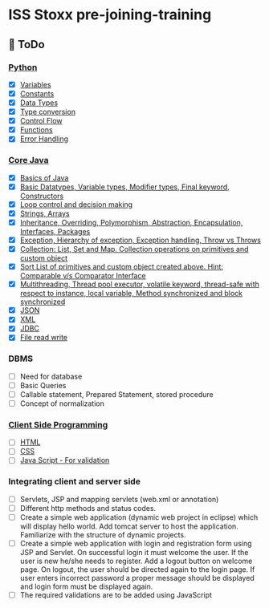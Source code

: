 # ISS Stoxx pre-joining-training

## 📝 **ToDo**

### [Python](https://github.com/Piyush-Tilokani/pre-joining-training/tree/main/python)
- [x] [Variables](https://github.com/Piyush-Tilokani/pre-joining-training/tree/main/python/variables)  
- [x] [Constants](https://github.com/Piyush-Tilokani/pre-joining-training/tree/main/python/constants)  
- [x] [Data Types](https://github.com/Piyush-Tilokani/pre-joining-training/tree/main/python/datatypes)  
- [x] [Type conversion](https://github.com/Piyush-Tilokani/pre-joining-training/tree/main/python/type_conversion)  
- [x] [Control Flow](https://github.com/Piyush-Tilokani/pre-joining-training/tree/main/python/control_flow)
- [x] [Functions](https://github.com/Piyush-Tilokani/pre-joining-training/tree/main/python/functions)
- [x] [Error Handling](https://github.com/Piyush-Tilokani/pre-joining-training/tree/main/python/error_handling)

### [Core Java](https://github.com/Piyush-Tilokani/pre-joining-training/tree/main/coreJava)
- [x] [Basics of Java](https://github.com/Piyush-Tilokani/pre-joining-training/tree/main/coreJava/src/basics)
- [x] [Basic Datatypes, Variable types, Modifier types, Final keyword, Constructors](https://github.com/Piyush-Tilokani/pre-joining-training/tree/main/coreJava/src/datatypeandmodifiers)
- [x] [Loop control and decision making](https://github.com/Piyush-Tilokani/pre-joining-training/tree/main/coreJava/src/loopanddecisionmaking) 
- [x] [Strings, Arrays](hthttps://github.com/Piyush-Tilokani/pre-joining-training/tree/main/coreJava/src/stringsandarrays)  
- [x] [Inheritance, Overriding, Polymorphism, Abstraction, Encapsulation, Interfaces, Packages](https://github.com/Piyush-Tilokani/pre-joining-training/tree/main/coreJava/src/pillarsOfOOPS)  
- [x] [Exception, Hierarchy of exception, Exception handling, Throw vs Throws](https://github.com/Piyush-Tilokani/pre-joining-training/tree/main/coreJava/src/exceptionhandling)
- [x] [Collection: List, Set and Map. Collection operations on primitives and custom object](https://github.com/Piyush-Tilokani/pre-joining-training/tree/main/coreJava/src/collections)
- [x] [Sort List of primitives and custom object created above. Hint: Comparable v/s Comparator Interface](https://github.com/Piyush-Tilokani/pre-joining-training/tree/main/coreJava/src/collections)
- [x] [Multithreading, Thread pool executor, volatile keyword, thread-safe with respect to instance, local variable, Method synchronized and block synchronized](https://github.com/Piyush-Tilokani/pre-joining-training/tree/main/coreJava/src/multithreading)
- [x] [JSON](https://github.com/Piyush-Tilokani/pre-joining-training/tree/main/coreJava/src/JSON) 
- [x] [XML](https://github.com/Piyush-Tilokani/pre-joining-training/tree/main/coreJava/src/xml)
- [x] [JDBC](https://github.com/Piyush-Tilokani/pre-joining-training/tree/main/coreJava/src/jdbc)
- [x] [File read write](https://github.com/Piyush-Tilokani/pre-joining-training/tree/main/coreJava/src/fileReadWrite)

### DBMS
- [ ] Need for database
- [ ] Basic Queries
- [ ] Callable statement, Prepared Statement, stored procedure 
- [ ] Concept of normalization

### [Client Side Programming](https://github.com/Piyush-Tilokani/pre-joining-training/tree/main/client_side_programming/src)
- [ ] [HTML](https://github.com/Piyush-Tilokani/pre-joining-training/blob/main/client_side_programming/src/index.html)  
- [ ] [CSS](https://github.com/Piyush-Tilokani/pre-joining-training/tree/main/client_side_programming/src/css)  
- [ ] [Java Script - For validation](https://github.com/Piyush-Tilokani/pre-joining-training/tree/main/client_side_programming/src/js)

### Integrating client and server side
- [ ] Servlets, JSP and mapping servlets (web.xml or annotation)  
- [ ] Different http methods and status codes.  
- [ ] Create a simple web application (dynamic web project in eclipse) which will display hello world. Add tomcat server to host the application. Familiarize with the structure of dynamic projects.
- [ ] Create a simple web application with login and registration form using JSP and Servlet. On successful login it must welcome the user. If the user is new he/she needs to register. Add a logout button on welcome page. On logout, the user should be directed again to the login page. If user enters incorrect password a proper message should be displayed and login form must be displayed again.
- [ ] The required validations are to be added using JavaScript
